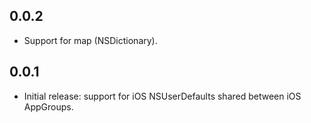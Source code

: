 ## 0.0.2

* Support for map (NSDictionary).

## 0.0.1

* Initial release: support for iOS NSUserDefaults shared between iOS AppGroups.
